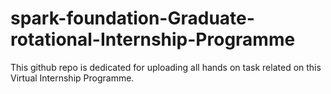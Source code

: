 # spark-foundation-Graduate-rotational-Internship-Programme
This github repo is dedicated for uploading all hands on task related on this Virtual Internship Programme.
